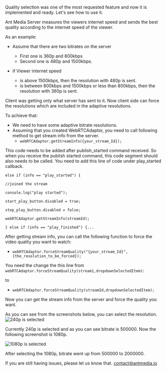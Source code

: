 Quality selection was one of the most requested feature and now it is implemented and ready.  Let's see how to use it.

Ant Media Server measures the viewers internet speed and sends the best quality according to the internet speed of the viewer.

As an example:
* Assume that there are two bitrates on the server
  * First one is 360p and 800kbps
  * Second one is 480p and 1500kbps.

* if Viewer internet speed
  * is above 1500kbps, then the resolution with 480p is sent.
  * is between 800kbps and 1500kbps or less than 800kbps, then the resolution with 360p is sent.

Client was getting only what server has sent to it. Now client side can force the resolutions which are included in the adaptive resolutions.

To achieve that:
* We need to have some adaptive bitrate resolutions.
* Assuming that you created WebRTCAdaptor, you need to call following method to get stream info from the server.
  * `webRTCAdaptor.getStreamInfo({your_stream_Id});` 

This code needs to be added after publish_started command received. So when you receive the publish started command, this code segment should also needs to be called. You need to add this line of code under play_started callback.

```
else if (info == "play_started") {

//joined the stream

console.log("play started");

start_play_button.disabled = true;

stop_play_button.disabled = false;

webRTCAdaptor.getStreamInfo(streamId);

} else if (info == "play_finished") {...
```

After getting stream info, you can call the following function to force the video quality you want to watch:

* `webRTCAdaptor.forceStreamQuality("{your_stream_Id}",  {the_resolution_to_be_forced});`

You need the change the this line from `webRTCAdaptor.forceStreamQuality(stream1,dropdownSelectedItem)`:

to

* `webRTCAdaptor.forceStreamQuality(streamId,dropdownSelectedItem);`

Now you can get the stream info from the server and force the quality you want.

As you can see from the screenshots below, you can select the resolution.
![240p is selected](https://user-images.githubusercontent.com/54481799/91039162-b514e000-e614-11ea-80ce-f009e6006a19.png)

Currently 240p is selected and as you can see bitrate is 500000. Now the following screenshot is 1080p.

![1080p is selected](https://user-images.githubusercontent.com/54481799/91039211-cf4ebe00-e614-11ea-89f7-b750ee9d37af.png)

After selecting the 1080p, bitrate went up from 500000 to 2000000.

If you are still having issues, please let us know that. contact@antmedia.io